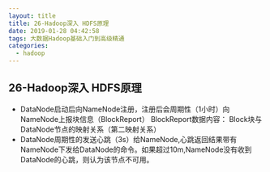 ```yaml
---
layout: title
title: 26-Hadoop深入 HDFS原理
date: 2019-01-28 04:42:58
tags: 大数据Hadoop基础入门到高级精通
categories:
  - hadoop
---
```

## 26-Hadoop深入 HDFS原理
+ DataNode启动后向NameNode注册，注册后会周期性（1小时）向NameNode上报块信息（BlockReport）
  BlockReport数据内容： Block块与DataNode节点的映射关系（第二映射关系）
+ DataNode周期性的发送心跳（3s）给NameNode,心跳返回结果带有NameNode下发给DataNode的命令。如果超过10m,NameNode没有收到DataNode的心跳，则认为该节点不可用。

